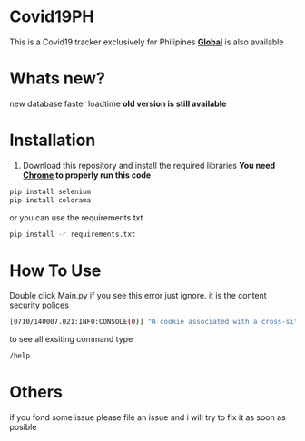 # Covid19PH
This is a Covid19 tracker exclusively for Philipines **[Global](https://github.com/jostimian/Covid19-project-)** is also available
# Whats new?
new database
faster loadtime
**old version is still available**
# Installation
1. Download this repository and install the required libraries **You need[ Chrome](https://www.google.com/intl/en_ph/chrome/) to properly run this code**

```bash
pip install selenium
pip install colorama
```
or you can use the requirements.txt
```bash
pip install -r requirements.txt
```
# How To Use
Double click Main.py
if you see this error just ignore. it is the content security polices
```bash
[0710/140007.021:INFO:CONSOLE(0)] "A cookie associated with a cross-site resource at https://paypal.com/ was set without the `SameSite` attribute. A future release of Chrome will only deliver cookies with cross-site requests if they are set with `SameSite=None` and `Secure`. You can review cookies in developer tools under Application>Storage>Cookies and see more details at https://www.chromestatus.com/feature/5088147346030592 and https://www.chromestatus.com/feature/5633521622188032.", source: https://covid19ph.com/ (0) 
```
to see all exsiting command type
```bash
/help
``` 
# Others
if you fond some issue please file an issue and i will try to fix it as soon as posible 
